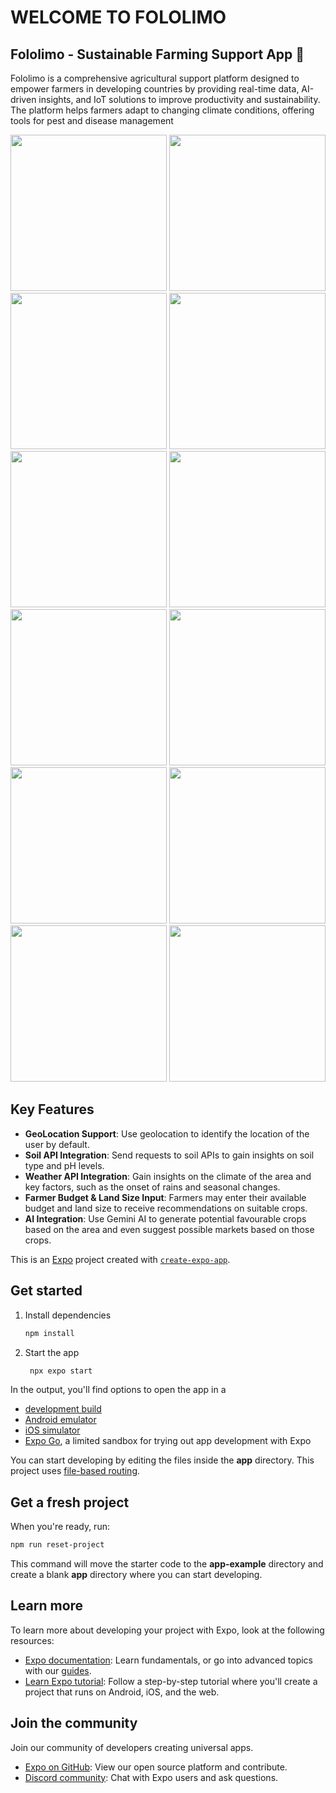 # WELCOME TO FOLOLIMO

## Fololimo - Sustainable Farming Support App 🌾

Fololimo is a comprehensive agricultural support platform designed to empower farmers in developing countries by providing real-time data, AI-driven insights, and IoT solutions to improve productivity and sustainability. The platform helps farmers adapt to changing climate conditions, offering tools for pest and disease management

<div align="center">
  <img src="https://res.cloudinary.com/dlio7cpjo/image/upload/v1729669601/fololimo/splash_eylzbe.jpg" width="250"/>
  <img src="https://res.cloudinary.com/dlio7cpjo/image/upload/v1729666264/fololimo/Screenshot_20241019-185849_Expo_Go_gw4cg9.jpg" width="250"/>
  <img src="https://res.cloudinary.com/dlio7cpjo/image/upload/v1729666265/fololimo/Screenshot_20241019-185907_Expo_Go_a5emnb.jpg" width="250"/>
  <img src="https://res.cloudinary.com/dlio7cpjo/image/upload/v1729666265/fololimo/Screenshot_20241019-185929_Expo_Go_ggkjma.jpg" width="250"/>
  <img src="https://res.cloudinary.com/dlio7cpjo/image/upload/v1729666265/fololimo/Screenshot_20241019-185934_Expo_Go_pbhmdd.jpg" width="250"/>
  <img src="https://res.cloudinary.com/dlio7cpjo/image/upload/v1729666271/fololimo/Screenshot_20241019-185941_Expo_Go_so2ya3.jpg" width="250"/>
  <img src="https://res.cloudinary.com/dlio7cpjo/image/upload/v1729666265/fololimo/Screenshot_20241019-190000_Expo_Go_kotwxf.jpg" width="250"/>
  <img src="https://res.cloudinary.com/dlio7cpjo/image/upload/v1729666264/fololimo/Screenshot_20241019-190008_Expo_Go_spisj0.jpg" width="250"/>
  <img src="https://res.cloudinary.com/dlio7cpjo/image/upload/v1729666264/fololimo/Screenshot_20241019-190013_Expo_Go_x9hluf.jpg" width="250"/>
  <img src="https://res.cloudinary.com/dlio7cpjo/image/upload/v1729666265/fololimo/Screenshot_20241019-190020_Expo_Go_ejkosq.jpg" width="250"/>
  <img src="https://res.cloudinary.com/dlio7cpjo/image/upload/v1729671372/fololimo/myfarm_chyfc5.jpg" width="250"/>
  <img src="https://res.cloudinary.com/dlio7cpjo/image/upload/v1729666266/fololimo/Screenshot_20241019-190038_Expo_Go_wdvtw9.jpg" width="250"/>
</div>

## Key Features

- **GeoLocation Support**: Use geolocation to identify the location of the user by default.
- **Soil API Integration**: Send requests to soil APIs to gain insights on soil type and pH levels.
- **Weather API Integration**: Gain insights on the climate of the area and key factors, such as the onset of rains and seasonal changes.
- **Farmer Budget & Land Size Input**: Farmers may enter their available budget and land size to receive recommendations on suitable crops.
- **AI Integration**: Use Gemini AI to generate potential favourable crops based on the area and even suggest possible markets based on those crops.

This is an [Expo](https://expo.dev) project created with [`create-expo-app`](https://www.npmjs.com/package/create-expo-app).

## Get started

1. Install dependencies

   ```bash
   npm install
   ```

2. Start the app

   ```bash
    npx expo start
   ```

In the output, you'll find options to open the app in a

- [development build](https://docs.expo.dev/develop/development-builds/introduction/)
- [Android emulator](https://docs.expo.dev/workflow/android-studio-emulator/)
- [iOS simulator](https://docs.expo.dev/workflow/ios-simulator/)
- [Expo Go](https://expo.dev/go), a limited sandbox for trying out app development with Expo

You can start developing by editing the files inside the **app** directory. This project uses [file-based routing](https://docs.expo.dev/router/introduction).

## Get a fresh project

When you're ready, run:

```bash
npm run reset-project
```

This command will move the starter code to the **app-example** directory and create a blank **app** directory where you can start developing.

## Learn more

To learn more about developing your project with Expo, look at the following resources:

- [Expo documentation](https://docs.expo.dev/): Learn fundamentals, or go into advanced topics with our [guides](https://docs.expo.dev/guides).
- [Learn Expo tutorial](https://docs.expo.dev/tutorial/introduction/): Follow a step-by-step tutorial where you'll create a project that runs on Android, iOS, and the web.

## Join the community

Join our community of developers creating universal apps.

- [Expo on GitHub](https://github.com/expo/expo): View our open source platform and contribute.
- [Discord community](https://chat.expo.dev): Chat with Expo users and ask questions.
